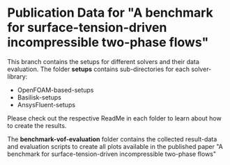 # Publication Data for "A benchmark for surface-tension-driven incompressible two-phase flows"

This branch contains the setups for different solvers and their data evaluation.
The folder **setups** contains sub-directories for each solver-library:
* OpenFOAM-based-setups
* Basilisk-setups
* AnsysFluent-setups

Please check out the respective ReadMe in each folder to learn about how to create the results.

The **benchmark-vof-evaluation** folder contains the collected result-data and evaluation scripts to create all plots available in the published paper "A benchmark for surface-tension-driven incompressible two-phase flows"
